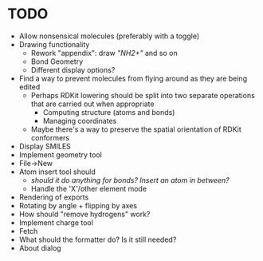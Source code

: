 # TODO

* Allow nonsensical molecules (preferably with a toggle)
* Drawing functionality
  * Rework "appendix": draw _"NH2+"_ and so on
  * Bond Geometry
  * Different display options?
* Find a way to prevent molecules from flying around as they are being edited
  * Perhaps RDKit lowering should be split into two separate operations that are carried out when appropriate
    * Computing structure (atoms and bonds)
    * Managing coordinates
  * Maybe there's a way to preserve the spatial orientation of RDKit conformers
* Display SMILES
* Implement geometry tool
* File->New 
* Atom insert tool should 
  * _should it do anything for bonds? Insert an atom in between?_
  * Handle the 'X'/other element mode
* Rendering of exports
* Rotating by angle + flipping by axes
* How should "remove hydrogens" work?
* Implement charge tool
* Fetch
* What should the formatter do? Is it still needed?
* About dialog
